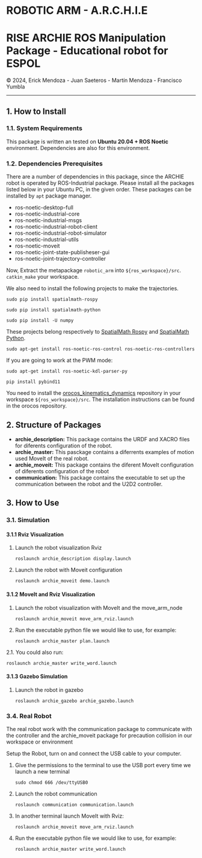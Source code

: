 # ROBOTIC ARM - A.R.C.H.I.E
<h1 style="border:none"> RISE ARCHIE ROS Manipulation Package - Educational robot for ESPOL</h1>
&copy; 2024, Erick Mendoza - Juan Saeteros - Martín Mendoza - Francisco Yumbla

<hr>

## 1. How to Install

### 1.1. System Requirements

This package is written an tested on **Ubuntu 20.04 + ROS Noetic** environment. Dependencies are also for this environment.

### 1.2. Dependencies Prerequisites

There are a number of dependencies in this package, since the ARCHIE robot is operated by ROS-Industrial package. Please install all the packages listed below in your Ubuntu PC, in the given order. These packages can be installed by `apt` package manager.

* ros-noetic-desktop-full
* ros-noetic-industrial-core
* ros-noetic-industrial-msgs
* ros-noetic-industrial-robot-client
* ros-noetic-industrial-robot-simulator
* ros-noetic-industrial-utils
* ros-noetic-moveit
* ros-noetic-joint-state-publisheser-gui
* ros-noetic-joint-trajectory-controller


Now, Extract the metapackage `robotic_arm` into `${ros_workspace}/src`. `catkin_make` your workspace.

We also need to install the following projects to make the trajectories.
```
sudo pip install spatialmath-rospy
```
```
sudo pip install spatialmath-python
```
```
sudo pip install -U numpy
```
These projects belong respectively to [SpatialMath Rospy](https://pypi.org/project/spatialmath-rospy/) and [SpatialMath Python](https://pypi.org/project/spatialmath-python/).


```
sudo apt-get install ros-noetic-ros-control ros-noetic-ros-controllers
```

If you are going to work at the PWM mode:
```
sudo apt-get install ros-noetic-kdl-parser-py
```
```
pip install pybind11
```

You need to install the [orocos_kinematics_dynamics](https://github.com/orocos/orocos_kinematics_dynamics) repository in your workspace `${ros_workspace}/src`. The installation instructions can be found in the orocos repository.



## 2. Structure of Packages

* **archie_description:** This package contains the URDF and XACRO files for diferents configuration of the robot.
* **archie_master:** This pasckage contains a diferrents examples of motion used MoveIt of the real robot.
* **archie_moveit:** This package contains the diferent MoveIt configuration of diferents configuration of the robot
* **communication:** This package contains the executable to set up the communication between the robot and the U2D2 controller.

## 3. How to Use

### 3.1. Simulation

#### 3.1.1 Rviz Visualization

1. Launch the robot visualization Rviz
   ```
   roslaunch archie_description display.launch
   ```

2. Launch the robot with Moveit configuration
   ```
   roslaunch archie_moveit demo.launch
   ```

#### 3.1.2 MoveIt and Rviz Visualization

1. Launch the robot visualization with MoveIt and the move_arm_node
   ```
   roslaunch archie_moveit move_arm_rviz.launch
   ```

2. Run the executable python file we would like to use, for example:
   ```
   roslaunch archie_master plan.launch
   ```
2.1. You could also run:
   ```
   roslaunch archie_master write_word.launch
   ```

#### 3.1.3 Gazebo Simulation

1. Launch the robot in gazebo
   ```
   roslaunch archie_gazebo archie_gazebo.launch

   ```

### 3.4. Real Robot

The real robot work with the communication package to communicate with the controller and the archie_moveit package for precaution collision in our workspace or environment

Setup the Robot, turn on and connect the USB cable to your computer. 

1. Give the permissions to the terminal to use the USB port every time we launch a new terminal
   ```
   sudo chmod 666 /dev/ttyUSB0
   ```

2. Launch the robot communication
   ```
   roslaunch communication communication.launch
   ```

3. In another terminal launch MoveIt with Rviz:

   ```
   roslaunch archie_moveit move_arm_rviz.launch
   ```

4. Run the executable python file we would like to use, for example:
   ```
   roslaunch archie_master write_word.launch
   ```


